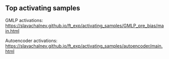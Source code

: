## Top activating samples

GMLP activations:
https://slavachalnev.github.io/ft_exp/activating_samples/GMLP_pre_bias/main.html

Autoencoder activations:
https://slavachalnev.github.io/ft_exp/activating_samples/autoencoder/main.html

